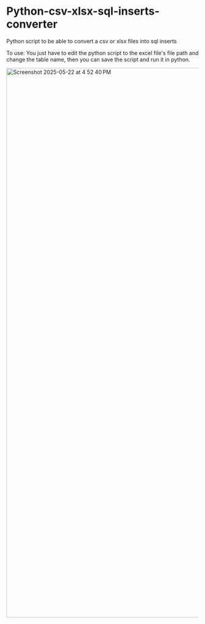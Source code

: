 # Python-csv-xlsx-sql-inserts-converter
Python script to be able to convert a csv or xlsx files into sql inserts

To use: You just have to edit the python script to the excel file's file path and change the table name, then you can save the script and run it in python.

<img width="1440" alt="Screenshot 2025-05-22 at 4 52 40 PM" src="https://github.com/user-attachments/assets/8880af57-8cfd-4405-a1f4-2cd0ff751d92" />
